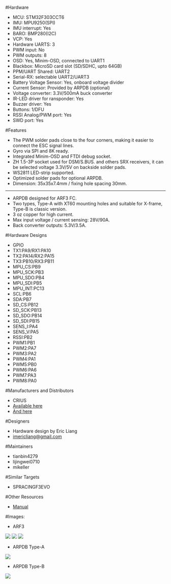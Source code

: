 #Hardware
  - MCU: STM32F303CCT6
  - IMU: MPU9250(SPI)
  - IMU interrupt: Yes
  - BARO: BMP280(I2C)
  - VCP: Yes
  - Hardware UARTS: 3
  - PWM input: No
  - PWM outputs: 8
  - OSD: Yes, Minim-OSD, connected to UART1
  - Blackbox: MicroSD card slot (SD/SDHC, upto 64GB)
  - PPM/UART Shared: UART2
  - Serial-RX: selectable UART2/UART3 
  - Battery Voltage Sensor: Yes, onboard voltage divider
  - Current Sensor: Provided by ARPDB (optional)
  - Voltage converter: 3.3V/500mA buck converter
  - IR-LED driver for ransponder: Yes
  - Buzzer driver: Yes
  - Buttons: 1/DFU
  - RSSI Analog/PWM port: Yes
  - SWD port: Yes


#Features
  - The PWM solder pads close to the four corners, making it easier to connect the ESC signal lines.
  - Gyro via SPI and 8K ready.
  - Integrated Minim-OSD and FTDI debug socket.
  - ZH 1.5-3P socket used for DSM/S.BUS. and others SRX receivers, it can be selected voltage 3.3V/5V on backside solder pads.
  - WS2811 LED-strip supported.
  - Optimized solder pads for optional ARPDB.
  - Dimension: 35x35x7.4mm / fixing hole spacing 30mm.

------------------------------------------------------------

  - ARPDB designed for ARF3 FC.
  - Two types, Type-A with XT60 mounting holes and suitable for X-frame, Type-B is classic version.
  - 3 oz copper for high current.
  - Max input voltage / current sensing: 28V/90A.
  - Back converter outputs: 5.3V/3.5A.


#Hardware Designs
  - GPIO
  - TX1:PA9/RX1:PA10
  - TX2:PA14/RX2:PA15
  - TX3:PB10/RX3:PB11
  - MPU_CS:PB9
  - MPU_SCK:PB3
  - MPU_SDO:PB4
  - MPU_SDI:PB5
  - MPU_INT:PC13
  - SCL:PB6
  - SDA:PB7
  - SD_CS:PB12
  - SD_SCK:PB13
  - SD_SDO:PB14
  - SD_SDI:PB15
  - SENS_I:PA4
  - SENS_V:PA5
  - RSSI:PB2
  - PWM1:PB1
  - PWM2:PA7
  - PWM3:PA2
  - PWM4:PA1
  - PWM5:PB0
  - PWM6:PA6
  - PWM7:PA3
  - PWM8:PA0


#Manufacturers and Distributors
  - CRIUS
  - [Available here](https://www.aliexpress.com/store/product/Crius-AIO-RACER-F3-Flight-Controller-with-OSD-for-Betaflight-firmware-ARPDB-Power-Distribution-Board-Output/604349_32729982152.html?spm=2114.12010608.0.0.TuYtnD)
  - [And here](http://www.ebay.com/itm/AIO-RACER-F3-Flight-Controller-with-OSD-for-Betaflight-firmware-ARPDB-B-Board-/322266398060)

#Designers
  - Hardware design by Eric Liang
  - imericliang@gmail.com


#Maintainers
  - tianbin4279
  - lijingwei0710
  - mikeller


#Similar Targets
  - SPRACINGF3EVO


#Other Resources
  - [Manual](https://dl.dropboxusercontent.com/u/584481/AIO_RACER_F3_Manual_D20160909.pdf)


#Images:

  - ARF3

![](https://dl.dropboxusercontent.com/u/584481/ARF3-2.jpg)
![](https://dl.dropboxusercontent.com/u/584481/ARF3-3.jpg)
![](https://dl.dropboxusercontent.com/u/584481/ARF3-4.jpg)

  - ARPDB Type-A

![](https://dl.dropboxusercontent.com/u/584481/ARPDB-A-2.jpg)

  - ARPDB Type-B

![](https://dl.dropboxusercontent.com/u/584481/ARPDB-B-2.jpg)